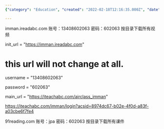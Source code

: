 ```yaml
---
{"category": "Education", "created": "2022-02-18T12:16:35.000Z", "date": "2022-02-18 12:16:35", "description": "This article offers login details and website links for accessing English course materials from platforms such as imman.ireadabc.com and 91reading.com. It provides usernames, passwords, and download access to lesson resources.", "modified": "2022-08-18T14:48:03.038Z", "tags": ["freelancer"], "title": "English Courseware Scraping"}

---
```


imman.ireadabc.com  账号：13408602063 密码：602063 按目录下载所有视频

init_url = "https://imman.ireadabc.com"

# this url will not change at all.

username = "13408602063"

password = "602063"

main_url = "https://iteachabc.com/airclass_imman"

https://iteachabc.com/imman/login?acsid=8974dc67-b02e-4f0d-a83f-a03cbe6f7fe4

91reading.com  账号：jpa 密码：602063 按目录下载所有课件
